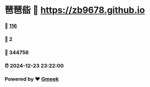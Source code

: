 # 琶琶啙 :link: https://zb9678.github.io 
### :page_facing_up: [116](https://zb9678.github.io/tag.html) 
### :speech_balloon: 2 
### :hibiscus: 344756 
### :alarm_clock: 2024-12-23 23:22:00 
### Powered by :heart: [Gmeek](https://github.com/Meekdai/Gmeek)
